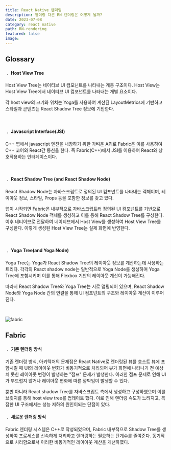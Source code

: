 ```yaml
---
title: React Native 렌더링
description: 웹이랑 다른 RN 렌더링은 어떻게 될까?
date: 2023-07-08
category: react native
path: RN-rendering
featured: false
image:
---
```


## Glossary

#### ﹒ Host View Tree

Host View Tree는 네이티브 UI 컴포넌트를 나타내는 계층 구조이다. Host View는 Host View Tree에서 네이티브 UI 컴포넌트를 나타내는 개별 요소이다.

각 host view의 크기와 위치는 Yoga를 사용하여 계산된 LayoutMetrics에 기반하고 스타일과 콘텐츠는 React Shadow Tree 정보에 기반한다.

</br>

#### ﹒ Javascript Interface(JSI)

C++ 앱에서 javascript 엔진을 내장하기 위한 가벼운 API로 Fabric은 이를 사용하여 C++ 코어와 React간 통신을 한다.
즉 Fabric(C++)에서 JSI를 이용하여 React와 상호작용하는 인터페이스이다.

</br>

#### ﹒ React Shadow Tree (and React Shadow Node)

React Shadow Node는 자바스크립트로 정의된 UI 컴포넌트를 나타내는 객체이며, 레이아웃 정보, 스타일, Props 등을 포함한 정보를 갖고 있다.

앱이 시작되면 Fabric은 내부적으로 자바스크립트러 정의된 UI 컴포넌트를 기반으로 React Shadow Node 객체를 생성하고 이를 통해 React Shadow Tree를 구성한다. 이후 네티이브로 전달하여 네이티브에서 Host View를 생성하여 Host View Tree를 구성한다. 이렇게 생성된 Host View Tree는 실제 화면에 반영한다.

</br>

#### ﹒ Yoga Tree(and Yoga Node)

Yoga Tree는 Yoga가 React Shadow Tree의 레이아웃 정보를 계산하는데 사용하는 트리다.
각각의 React shadow node는 일반적으로 Yoga Node를 생성하여 Yoga Tree에 포함시키며 이를 통해 Flexbox 기반의 레이아웃 계산이 가능해진다.

따라서 React Shadow Tree와 Yoga Tree는 서로 맵핑되어 있으며, React Shadow Node와 Yoga Node 간의 연결을 통해 UI 컴포넌트의 구조와 레이아웃 계산이 이루어진다.

</br>

![fabric](https://img1.daumcdn.net/thumb/R1280x0/?scode=mtistory2&fname=https%3A%2F%2Fblog.kakaocdn.net%2Fdn%2FHO9k7%2FbtrCjEHoWnF%2Fbom5tT9CYpabKE3VwFrHk0%2Fimg.png)

## Fabric

#### ﹒ 기존 렌더링 방식

기존 렌더링 방식, 아키텍처의 문제점은 React Native로 렌더링된 뷰를 호스트 뷰에 포함시킬 때 UI의 레이아웃 변화가 비동기적으로 처리되어 뷰가 화면에 나타나기 전 예상치 못한 레이아웃 변경이 발생하는 "점프" 문제가 발생한다. 이러한 점프 문제로 인해 UI가 부드럽지 않거나 레이아웃 변화에 따른 깜박임이 발생할 수 있다.

뿐만 아니라 React shadow Tree를 자바스크립트 측에서 생성하고 구성하였으며 이를 브릿지를 통해 host view tree를 업데이트 했다. 이로 인해 렌더링 속도가 느려지고, 복잡한 UI 구조에서는 성능 저하의 원인이되는 단점이 있다.

#### ﹒ 새로운 렌더링 방식

Fabric 렌더링 시스템은 C++로 작성되었으며, Fabric 내부적으로 Shadow Tree를 생성하여 프로세스를 신속하게 처리하고 렌더링하는 필요하는 단계수를 줄여준다. 동기적으로 처리함으로서 이러한 비동기적인 레이아웃 계산을 개선하였다.
